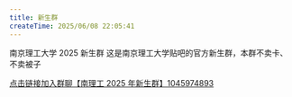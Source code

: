 ```yaml
---
title: 新生群
createTime: 2025/06/08 22:05:41
---
```


南京理工大学 2025 新生群
这是南京理工大学贴吧的官方新生群，本群不卖卡、不卖被子

[点击链接加入群聊【南理工 2025 年新生群】1045974893 ](https://qm.qq.com/q/QTfKxShMGu)